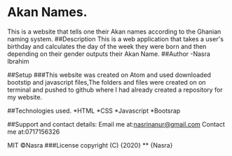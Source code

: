 # Akan Names.
This is a website that tells one their Akan names according to the Ghanian naming system.
##Description
This is a web application that takes a user's birthday and calculates the day of the week they were born and then depending on their gender outputs their Akan Name.
##Author
-Nasra Ibrahim

##Setup
###This website was created on Atom and used downloaded bootstip and javascript files,The folders and files were created on on terminal and pushed to github where I had already created a repository for my website.

##Technologies used.
*HTML
*CSS
*Javascript
*Bootsrap

##Support and contact details:
Email me at:nasrinanur@gmail.com
Contact me at:0717156326

MIT &COPY;Nasra
###License
copyright (C) {2020} ** {Nasra}
